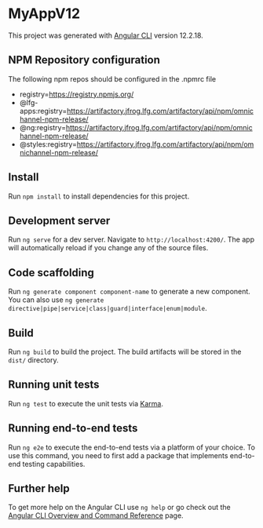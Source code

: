 # MyAppV12

This project was generated with [Angular CLI](https://github.com/angular/angular-cli) version 12.2.18.

## NPM Repository configuration

The following npm repos should be configured in the .npmrc file
- registry=https://registry.npmjs.org/
- @lfg-apps:registry=https://artifactory.jfrog.lfg.com/artifactory/api/npm/omnichannel-npm-release/
- @ng:registry=https://artifactory.jfrog.lfg.com/artifactory/api/npm/omnichannel-npm-release/
- @styles:registry=https://artifactory.jfrog.lfg.com/artifactory/api/npm/omnichannel-npm-release/

## Install

Run `npm install` to install dependencies for this project.

## Development server

Run `ng serve` for a dev server. Navigate to `http://localhost:4200/`. The app will automatically reload if you change any of the source files.

## Code scaffolding

Run `ng generate component component-name` to generate a new component. You can also use `ng generate directive|pipe|service|class|guard|interface|enum|module`.

## Build

Run `ng build` to build the project. The build artifacts will be stored in the `dist/` directory.

## Running unit tests

Run `ng test` to execute the unit tests via [Karma](https://karma-runner.github.io).

## Running end-to-end tests

Run `ng e2e` to execute the end-to-end tests via a platform of your choice. To use this command, you need to first add a package that implements end-to-end testing capabilities.

## Further help

To get more help on the Angular CLI use `ng help` or go check out the [Angular CLI Overview and Command Reference](https://angular.io/cli) page.
